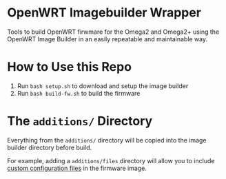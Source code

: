 # OpenWRT Imagebuilder Wrapper

Tools to build OpenWRT firwmare for the Omega2 and Omega2+ using the OpenWRT Image Builder in an easily repeatable and maintainable way.

# How to Use this Repo

1. Run `bash setup.sh` to download and setup the image builder
2. Run `bash build-fw.sh` to build the firmware

# The `additions/` Directory

Everything from the `additions/` directory will be copied into the image builder directory before build. 

For example, adding a `additions/files` directory will allow you to include [custom configuration files](https://openwrt.org/docs/guide-developer/toolchain/use-buildsystem#custom_files) in the firmware image.

